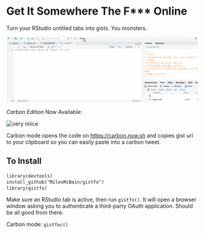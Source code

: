 # Get It Somewhere The F*** Online 
Turn your RStudio untitled tabs into gists. You monsters.

![wat](https://github.com/MilesMcBain/gistfo/raw/master/inst/media/gistfo.gif)

*Carbon Edition* Now Available:

![very niiice](https://cdn.rawgit.com/MilesMcBain/gistfo/64f35c97/inst/media/carbon.png)

Carbon mode opens the code on https://carbon.now.sh and copies gist url to your clipboard so you can easily paste into a carbon tweet. 

## To Install
```
library(devtools)
install_github("MilesMcBain/gistfo")
library(gistfo)
```

Make sure an RStudio tab is active, then run `gistfo()`. It will open a browser window asking you to authenticate a third-party OAuth application. Should be all good from there. 

Carbon mode: `gistfoc()`
